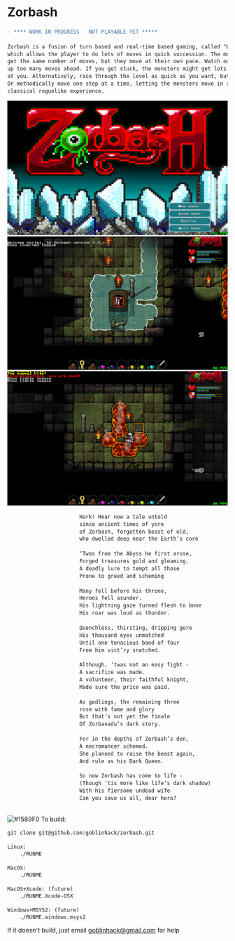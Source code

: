 # Zorbash
                        
```diff
- **** WORK IN PROGRESS - NOT PLAYABLE YET *****

Zorbash is a fusion of turn based and real-time based gaming, called "borrowed time",
which allows the player to do lots of moves in quick succession. The monsters will
get the same number of moves, but they move at their own pace. Watch out if you clock
up too many moves ahead. If you get stuck, the monsters might get lots of free hits
at you. Alternatively, race through the level as quick as you want, but never pause.
Or methodically move one step at a time, letting the monsters move in sync for a more
classical roguelike experience.
```
![Alt text](screenshot.1.png?raw=true "")
![Alt text](screenshot.2.png?raw=true "")
![Alt text](screenshot.3.png?raw=true "")
```diff
                       Hark! Hear now a tale untold
                       since ancient times of yore
                       of Zorbash, forgotten beast of old, 
                       who dwelled deep near the Earth’s core
                       
                       ‘Twas from the Abyss he first arose,
                       Forged treasures gold and gleaming. 
                       A deadly lure to tempt all those
                       Prone to greed and scheming
                       
                       Many fell before his throne, 
                       Heroes fell asunder.
                       His lightning gaze turned flesh to bone
                       His roar was loud as thunder.
                       
                       Quenchless, thirsting, dripping gore
                       His thousand eyes unmatched
                       Until one tenacious band of four
                       From him vict’ry snatched. 
                       
                       Although, ‘twas not an easy fight -
                       A sacrifice was made.
                       A volunteer, their faithful knight,
                       Made sure the price was paid. 
                       
                       As godlings, the remaining three
                       rose with fame and glory
                       But that’s not yet the finale
                       Of Zorbanadu’s dark story.
                       
                       For in the depths of Zorbash’s den, 
                       A necromancer schemed.
                       She planned to raise the beast again,
                       And rule as his Dark Queen.
                       
                       So now Zorbash has come to life - 
                       (Though ‘tis more like life’s dark shadow)
                       With his fiersome undead wife
                       Can you save us all, dear hero? 
                       
```

![#1589F0](https://placehold.it/15/1589F0/000000?text=+) To build:

    git clone git@github.com:goblinhack/zorbash.git

    Linux:
        ./RUNME

    MacOS:
        ./RUNME

    MacOS+Xcode: (future)
        ./RUNME.Xcode-OSX

    Windows+MSYS2: (future)
        ./RUNME.windows.msys2

If it doesn't build, just email goblinhack@gmail.com for help

<!--                       Secret Verses:                                         -->
<!--                       Twas not an easy fight, it’s true                      -->
<!--                       But not in the way you think.                          -->
<!--                       Our swords cut deep, drew blood-like goo               -->
<!--                       We fought in perfect sync.                             -->
<!--                                                                              -->
<!--                       But as we slashed, great Zorbash did                   -->
<!--                       Let loose an awful cry                                 -->
<!--                       For though blood streamed from each eyelid,            -->
<!--                       He could not seem to die.                              -->
<!--                                                                              -->
<!--                       We fought for days; the beast did roar                 -->
<!--                       And cry all the more miserably                         -->
<!--                       I found myself filled more and more                    -->
<!--                       with a surprising sympathy.                            -->
<!--                                                                              -->
<!--                       In my own house, I had much gold.                      -->
<!--                       A stash I’d saved away.                                -->
<!--                       How would I feel if someone strolled                   -->
<!--                       Into my house one day?                                 -->
<!--                                                                              -->
<!--                       ‘Twas after all, his residence                         -->
<!--                       We’d strolled into so boldly.                          -->
<!--                       He’d every right, after our offense,                   -->
<!--                       To try and kill us slowly                              -->
<!--                                                                              -->
<!--                       I shared my doubts with my dear friends,               -->
<!--                       And received an unhappy surprise                       -->
<!--                       “Betrayal!” they said. “Well, that debate’s at an end. -->
<!--                       You should be the one that dies!”                      -->
<!--                                                                              -->
<!--                       As it turns out, they’d already decided                -->
<!--                       To resort to the darkest extremes.                     -->
<!--                       My weakness, my pity had provided                      -->
<!--                       An excuse for our glorious team.                       -->
